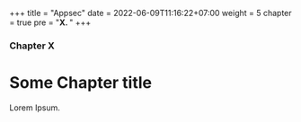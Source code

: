 +++
title = "Appsec"
date = 2022-06-09T11:16:22+07:00
weight = 5
chapter = true
pre = "<b>X. </b>"
+++

### Chapter X

# Some Chapter title

Lorem Ipsum.